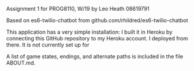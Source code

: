 Assignment 1 for PROG8110, W/19
by Leo Heath 08619791

Based on es6-twilio-chatbot from github.com/rhildred/es6-twilio-chatbot

This application has a very simple installation: I built it in Heroku by connecting this GitHub repository to my Heroku account. I deployed from there. It is not currently set up for 


A list of game states, endings, and alternate paths is included in the file ABOUT.md. 
